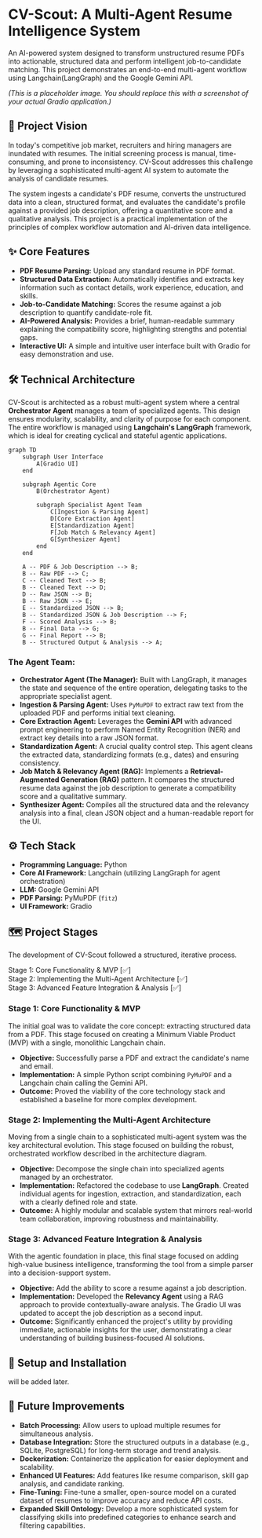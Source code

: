 # CV-Scout: A Multi-Agent Resume Intelligence System

An AI-powered system designed to transform unstructured resume PDFs into actionable, structured data and perform intelligent job-to-candidate matching. This project demonstrates an end-to-end multi-agent workflow using Langchain(LangGraph) and the Google Gemini API.

 
*(This is a placeholder image. You should replace this with a screenshot of your actual Gradio application.)*

## 🚀 Project Vision

In today's competitive job market, recruiters and hiring managers are inundated with resumes. The initial screening process is manual, time-consuming, and prone to inconsistency. CV-Scout addresses this challenge by leveraging a sophisticated multi-agent AI system to automate the analysis of candidate resumes.

The system ingests a candidate's PDF resume, converts the unstructured data into a clean, structured format, and evaluates the candidate's profile against a provided job description, offering a quantitative score and a qualitative analysis. This project is a practical implementation of the principles of complex workflow automation and AI-driven data intelligence.

## ✨ Core Features

*   **PDF Resume Parsing:** Upload any standard resume in PDF format.
*   **Structured Data Extraction:** Automatically identifies and extracts key information such as contact details, work experience, education, and skills.
*   **Job-to-Candidate Matching:** Scores the resume against a job description to quantify candidate-role fit.
*   **AI-Powered Analysis:** Provides a brief, human-readable summary explaining the compatibility score, highlighting strengths and potential gaps.
*   **Interactive UI:** A simple and intuitive user interface built with Gradio for easy demonstration and use.

## 🛠️ Technical Architecture

CV-Scout is architected as a robust multi-agent system where a central **Orchestrator Agent** manages a team of specialized agents. This design ensures modularity, scalability, and clarity of purpose for each component. The entire workflow is managed using **Langchain's LangGraph** framework, which is ideal for creating cyclical and stateful agentic applications.

```mermaid
graph TD
    subgraph User Interface
        A[Gradio UI]
    end

    subgraph Agentic Core
        B(Orchestrator Agent)

        subgraph Specialist Agent Team
            C[Ingestion & Parsing Agent]
            D[Core Extraction Agent]
            E[Standardization Agent]
            F[Job Match & Relevancy Agent]
            G[Synthesizer Agent]
        end
    end
    
    A -- PDF & Job Description --> B;
    B -- Raw PDF --> C;
    C -- Cleaned Text --> B;
    B -- Cleaned Text --> D;
    D -- Raw JSON --> B;
    B -- Raw JSON --> E;
    E -- Standardized JSON --> B;
    B -- Standardized JSON & Job Description --> F;
    F -- Scored Analysis --> B;
    B -- Final Data --> G;
    G -- Final Report --> B;
    B -- Structured Output & Analysis --> A;
```
### The Agent Team:
*   **Orchestrator Agent (The Manager):** Built with LangGraph, it manages the state and sequence of the entire operation, delegating tasks to the appropriate specialist agent.
*   **Ingestion & Parsing Agent:** Uses `PyMuPDF` to extract raw text from the uploaded PDF and performs initial text cleaning.
*   **Core Extraction Agent:** Leverages the **Gemini API** with advanced prompt engineering to perform Named Entity Recognition (NER) and extract key details into a raw JSON format.
*   **Standardization Agent:** A crucial quality control step. This agent cleans the extracted data, standardizing formats (e.g., dates) and ensuring consistency.
*   **Job Match & Relevancy Agent (RAG):** Implements a **Retrieval-Augmented Generation (RAG)** pattern. It compares the structured resume data against the job description to generate a compatibility score and a qualitative summary.
*   **Synthesizer Agent:** Compiles all the structured data and the relevancy analysis into a final, clean JSON object and a human-readable report for the UI.

## ⚙️ Tech Stack

*   **Programming Language:** Python
*   **Core AI Framework:** Langchain (utilizing LangGraph for agent orchestration)
*   **LLM:** Google Gemini API
*   **PDF Parsing:** PyMuPDF (`fitz`)
*   **UI Framework:** Gradio

## 🗺️ Project Stages

The development of CV-Scout followed a structured, iterative process.

Stage 1: Core Functionality & MVP [✅]      
Stage 2: Implementing the Multi-Agent Architecture [✅]      
Stage 3: Advanced Feature Integration & Analysis [✅]      


### Stage 1: Core Functionality & MVP 

The initial goal was to validate the core concept: extracting structured data from a PDF. This stage focused on creating a Minimum Viable Product (MVP) with a single, monolithic Langchain chain.
*   **Objective:** Successfully parse a PDF and extract the candidate's name and email.
*   **Implementation:** A simple Python script combining `PyMuPDF` and a Langchain chain calling the Gemini API.
*   **Outcome:** Proved the viability of the core technology stack and established a baseline for more complex development.

### Stage 2: Implementing the Multi-Agent Architecture

Moving from a single chain to a sophisticated multi-agent system was the key architectural evolution. This stage focused on building the robust, orchestrated workflow described in the architecture diagram.
*   **Objective:** Decompose the single chain into specialized agents managed by an orchestrator.
*   **Implementation:** Refactored the codebase to use **LangGraph**. Created individual agents for ingestion, extraction, and standardization, each with a clearly defined role and state.
*   **Outcome:** A highly modular and scalable system that mirrors real-world team collaboration, improving robustness and maintainability.

### Stage 3: Advanced Feature Integration & Analysis

With the agentic foundation in place, this final stage focused on adding high-value business intelligence, transforming the tool from a simple parser into a decision-support system.
*   **Objective:** Add the ability to score a resume against a job description.
*   **Implementation:** Developed the **Relevancy Agent** using a RAG approach to provide contextually-aware analysis. The Gradio UI was updated to accept the job description as a second input.
*   **Outcome:** Significantly enhanced the project's utility by providing immediate, actionable insights for the user, demonstrating a clear understanding of building business-focused AI solutions.

## 🚀 Setup and Installation
will be added later.


## 🔮 Future Improvements

*   **Batch Processing:** Allow users to upload multiple resumes for simultaneous analysis.
*   **Database Integration:** Store the structured outputs in a database (e.g., SQLite, PostgreSQL) for long-term storage and trend analysis.
*   **Dockerization:** Containerize the application for easier deployment and scalability.
*   **Enhanced UI Features:** Add features like resume comparison, skill gap analysis, and candidate ranking.
*   **Fine-Tuning:** Fine-tune a smaller, open-source model on a curated dataset of resumes to improve accuracy and reduce API costs.
*   **Expanded Skill Ontology:** Develop a more sophisticated system for classifying skills into predefined categories to enhance search and filtering capabilities.